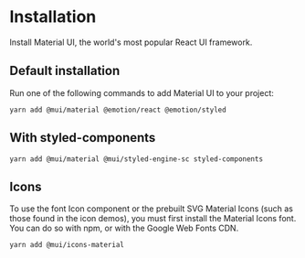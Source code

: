 # Installation
Install Material UI, the world's most popular React UI framework.

## Default installation

Run one of the following commands to add Material UI to your project:
```
yarn add @mui/material @emotion/react @emotion/styled
```
## With styled-components
```
yarn add @mui/material @mui/styled-engine-sc styled-components
```


## Icons

To use the font Icon component or the prebuilt SVG Material Icons (such as those found in the icon demos), you must first install the Material Icons font. You can do so with npm, or with the Google Web Fonts CDN.

```
yarn add @mui/icons-material
```